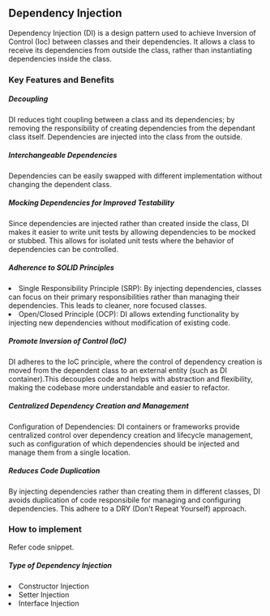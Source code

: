 ## Dependency Injection
Dependency Injection (DI) is a design pattern used to achieve Inversion of Control (Ioc) between classes and their dependencies. 
It allows a class to receive its dependencies from outside the class, rather than instantiating dependencies inside the class.

### Key Features and Benefits
##### Decoupling
DI reduces tight coupling between a class and its dependencies; by removing the responsibility of creating dependencies from the dependant class itself. Dependencies are injected into the class from the outside. 

##### Interchangeable Dependencies
Dependencies can be easily swapped with different implementation without changing the dependent class.

##### Mocking Dependencies for Improved Testability
Since dependencies are injected rather than created inside the class, DI makes it easier to write unit tests by allowing dependencies to be mocked or stubbed. This allows for isolated unit tests where the behavior of dependencies can be controlled.  

##### Adherence to SOLID Principles
<li> Single Responsibility Principle (SRP): By injecting dependencies, classes can focus on their primary responsibilities rather than managing their dependencies. This leads to cleaner, nore focused classes.
<li> Open/Closed Principle (OCP): DI allows extending functionality by injecting new dependencies without modification of existing code.

##### Promote Inversion of Control (IoC)
DI adheres to the IoC principle, where the control of dependency creation is moved from the dependent class to an external entity (such as DI container).This decouples code and helps with abstraction and flexibility, making the codebase more understandable and easier to refactor. 

##### Centralized Dependency Creation and Management
Configuration of Dependencies: DI containers or frameworks provide centralized control over dependency creation and lifecycle management, such as configuration of which dependencies should be injected and manage them from a single location. 

##### Reduces Code Duplication
By injecting dependencies rather than creating them in different classes, DI avoids duplication of code responsibile for managing and configuring dependencies. This adhere to a DRY (Don't Repeat Yourself) approach.

### How to implement
Refer code snippet.

##### Type of Dependency Injection
<li> Constructor Injection
<li> Setter Injection
<li> Interface Injection
